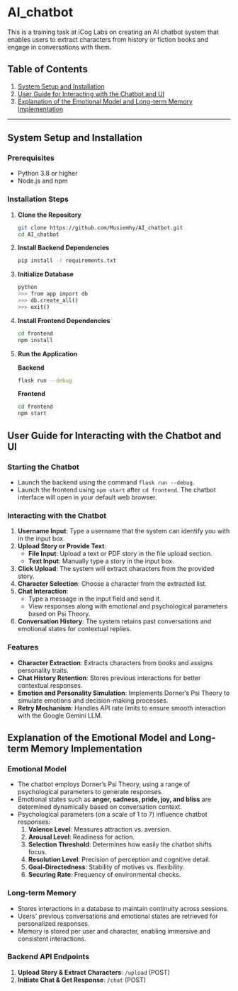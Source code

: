 # AI_chatbot

This is a training task at iCog Labs on creating an AI chatbot system that enables users to extract characters from history or fiction books and engage in conversations with them.

## Table of Contents

1. [System Setup and Installation](#system-setup-and-installation)
2. [User Guide for Interacting with the Chatbot and UI](#user-guide-for-interacting-with-the-chatbot-and-ui)
3. [Explanation of the Emotional Model and Long-term Memory Implementation](#explanation-of-the-emotional-model-and-long-term-memory-implementation)

---

## System Setup and Installation

### Prerequisites

- Python 3.8 or higher
- Node.js and npm

### Installation Steps

1. **Clone the Repository**

   ```bash
   git clone https://github.com/Musiemhy/AI_chatbot.git
   cd AI_chatbot
   ```

2. **Install Backend Dependencies**

   ```bash
   pip install -r requirements.txt
   ```

3. **Initialize Database**

   ```bash
   python
   >>> from app import db
   >>> db.create_all()
   >>> exit()
   ```

4. **Install Frontend Dependencies**

   ```bash
   cd frontend
   npm install
   ```

5. **Run the Application**

   **Backend**

   ```bash
   flask run --debug
   ```

   **Frontend**

   ```bash
   cd frontend
   npm start
   ```

## User Guide for Interacting with the Chatbot and UI

### Starting the Chatbot

- Launch the backend using the command `flask run --debug`.
- Launch the frontend using `npm start` after `cd frontend`. The chatbot interface will open in your default web browser.

### Interacting with the Chatbot

1. **Username Input**: Type a username that the system can identify you with in the input box.
2. **Upload Story or Provide Text**:
   - **File Input**: Upload a text or PDF story in the file upload section.
   - **Text Input**: Manually type a story in the input box.
3. **Click Upload**: The system will extract characters from the provided story.
4. **Character Selection**: Choose a character from the extracted list.
5. **Chat Interaction**:
   - Type a message in the input field and send it.
   - View responses along with emotional and psychological parameters based on Psi Theory.
6. **Conversation History**: The system retains past conversations and emotional states for contextual replies.

### Features

- **Character Extraction**: Extracts characters from books and assigns personality traits.
- **Chat History Retention**: Stores previous interactions for better contextual responses.
- **Emotion and Personality Simulation**: Implements Dorner’s Psi Theory to simulate emotions and decision-making processes.
- **Retry Mechanism**: Handles API rate limits to ensure smooth interaction with the Google Gemini LLM.

## Explanation of the Emotional Model and Long-term Memory Implementation

### Emotional Model

- The chatbot employs Dorner’s Psi Theory, using a range of psychological parameters to generate responses.
- Emotional states such as **anger, sadness, pride, joy, and bliss** are determined dynamically based on conversation context.
- Psychological parameters (on a scale of 1 to 7) influence chatbot responses:
  1. **Valence Level**: Measures attraction vs. aversion.
  2. **Arousal Level**: Readiness for action.
  3. **Selection Threshold**: Determines how easily the chatbot shifts focus.
  4. **Resolution Level**: Precision of perception and cognitive detail.
  5. **Goal-Directedness**: Stability of motives vs. flexibility.
  6. **Securing Rate**: Frequency of environmental checks.

### Long-term Memory

- Stores interactions in a database to maintain continuity across sessions.
- Users' previous conversations and emotional states are retrieved for personalized responses.
- Memory is stored per user and character, enabling immersive and consistent interactions.

### Backend API Endpoints

1. **Upload Story & Extract Characters**: `/upload` (POST)
2. **Initiate Chat & Get Response**: `/chat` (POST)
